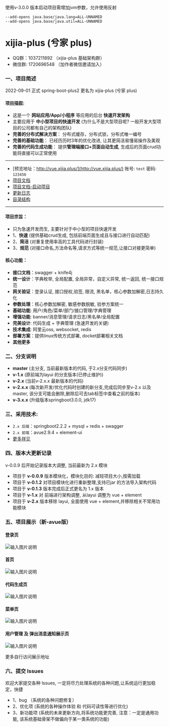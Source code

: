 使用v-3.0.0 版本启动项目需增加jvm参数，允许使用反射
```
--add-opens java.base/java.lang=ALL-UNNAMED
--add-opens java.base/java.util=ALL-UNNAMED
```

# xijia-plus (兮家 plus)

- QQ群：1037211892 （xijia-plus 基础架构群）
- 微信群: 1720696548 （加作者微信邀请加入）

### 一、项目简述

2022-09-01 正式 spring-boot-plus2 更名为 xijia-plus (兮家 plus)

#### 项目描叙:

- 这是一个 **网站应用/App/小程序** 等应用的后台 **快速开发架构**
- 主要应用于 **中小型项目的快速开发** (为什么不是大型项目呢? 一般开发大型项目的公司都有自己的架构团队)
- **完善的分布式解决方案**： 分布式缓存，分布式锁，分布式唯一编号
- **完善的基础功能**： 已经历历时3年的优化改进, 让其更简洁易懂易操作及美观
- **完善的代码生成功能**： 提供**管理端接口+页面自动生成**, 生成后的页面crud功能将直接可以正常使用

----------

- [预览地址：http://vue.xijia.plus/](http://vue.xijia.plus/)    账号: `test`  密码: `123456`
- [项目文档](https://gitee.com/wslxm/xijia-plus/wikis/pages)
- [项目文档-启动项目](https://gitee.com/wslxm/xijia-plus/wikis/%E5%BC%80%E5%A7%8B%E4%BD%BF%E7%94%A8/%E5%90%AF%E5%8A%A8%E9%A1%B9%E7%9B%AE)
- [更新日志](https://gitee.com/wslxm/xijia-plus/blob/2.x/%E7%9B%B8%E5%85%B3%E6%96%87%E6%A1%A3/%E6%9B%B4%E6%96%B0%E6%97%A5%E5%BF%97.md)
- [目录结构](https://gitee.com/wslxm/xijia-plus/blob/2.x/%E7%9B%B8%E5%85%B3%E6%96%87%E6%A1%A3/2.x%20%E7%89%88%E6%9C%AC%E7%9B%AE%E5%BD%95%E7%BB%93%E6%9E%84.md)

----------

#### 项目宗旨：

- 只为急速开发而生, 主要针对于中小型的项目快速开发
- 1、**快速** (提供基础crud生成, 包括前端页面生成且与接口进行自动匹配)
- 2、**简洁** (对重复使用率高的工具代码进行封装)
- 3、**规范** (对接口命名,方法命名等,请求方式等统一规范,让接口对接更简单)

#### 核心功能：

- **接口文档**：swagger + knife4j
- **统一设计**：字典枚举, 全局配置, 全局异常，自定义异常, 统一返回, 统一接口规范
- **网关验证**：登录认证, 接口授权,验签, 限流, 黑名单，核心参数加解密,日志持久化
- **参数处理**：核心参数加解密, 敏感参数脱敏, 验参方案统一
- **基础功能**: 用户/角色/菜单/部门/接口管理/字典管理
- **增强功能**: banner/消息管理/请求日志/黑名单/全局配置
- **完美设计**: 代码生成 + 字典管理 (急速开发的关键)
- **技术集成**: 阿里云oss, websocket, redis
- **部署方案**：提供linux传统方式部署, docket部署相关文档
- **其他更多**

### 二、分支说明

- **master**  (主分支, 当前最新版本的代码, 于2.x分支代码同步)
- **v-1.x**   (原前端为layui 的分支版本(已停止维护))
- **v-2.x**   (当前v-2.x.x 最新版本的代码)
- **v-2.x.x**  (每次新开发/优化代码时创建的新分支,完成后同步至v-2.x 以及 master, 该分支可能会删除,删除后可去tab标签中查看之前的版本)
- **v-3.x.x**  (升级版本springboot3.0.0, jdk17)

### 三、采用技术:

- `2.x 后端`：springboot2.2.2 + mysql + redis + swagger
- `2.x 前端`：avue2.9.4 + element-ui
- [更多祥见](https://gitee.com/wslxm/spring-boot-plus2/wikis/%E5%BC%80%E5%A7%8B%E4%BD%BF%E7%94%A8/%E9%87%87%E7%94%A8%E6%8A%80%E6%9C%AF
  )

### 四、版本大更新记录

v-0.0.9 后开始记录版本大调整, 当前最新为 2.x 模块

- 项目于 **v-0.0.9** 版本模块化，模块化目的: 减轻项目大小,按需加载
- 项目于 **v-0.1.2** 对项目模块化进行重新整理,支持已jar 的方法导入架构代码
- 项目于 **v-0.1.3** 版本完成后正式更名为 1.x 版本
- 项目于 **v-1.x** 对 前端进行架构调整, 从layui 调整为 vue + element
- 项目于 **v-2.x** 版本移除 layui, 全面使用 vue + element,并移除相关不常用功能模块

### 五、项目展示（新-avue版）

#### 登录页

![输入图片说明](https://images.gitee.com/uploads/images/2021/1208/201521_b4b0a90f_2208600.png "屏幕截图.png")

#### 首页

![输入图片说明](https://images.gitee.com/uploads/images/2021/1208/201610_83f931fa_2208600.png "屏幕截图.png")

#### 代码生成页

![输入图片说明](https://images.gitee.com/uploads/images/2021/1208/201654_cc2aa4fe_2208600.png "屏幕截图.png")

#### 菜单页

![输入图片说明](https://images.gitee.com/uploads/images/2021/1208/201741_80321125_2208600.png "屏幕截图.png")

#### 用户管理 及 弹出消息通知展示页

![输入图片说明](https://images.gitee.com/uploads/images/2021/1208/201902_11d194f7_2208600.png "屏幕截图.png")

更多自行访问展示地址

### 六、提交 lssues

欢迎大家提交各种 lssues, 一定将尽力处理系统的各种问题,让系统运行更加稳定，快捷

- 1、bug （系统的各种问题修复）
- 2、优化项 (系统的各种操作体验 和 代码可读性等进行优化)
- 3、新功能项 (系统的未来更新方向,将系统功能更完善, 注意：一定是通用功能, 该系统基础骨架不做偏向于某一类系统的功能)


